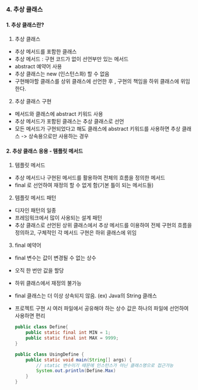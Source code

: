 ### 4. 추상 클래스



#### 1. 추상 클래스란?

1) 추상 클래스

- 추상 메서드를 포함한 클래스
- 추상 메서드 : 구현 코드가 없이 선언부만 있는 메서드
- abstract 예약어 사용
- 추상 클래스는 new (인스턴스화) 할 수 없음
- 구현해야할 클래스를 상위 클래스에 선언한 후 , 구현의 책임을 하위 클래스에 위임한다.



2) 추상 클래스 구현

- 메서드와 클래스에 abstract 키워드 사용
- 추상 메서드가 포함된 클래스는 추상 클래스로 선언
- 모든 메서드가 구현되었다고 해도 클래스에 abstract 키워드를 사용하면 추상 클래스 -> 상속용으로만 사용하는 경우



#### 2. 추상 클래스 응용 - 템플릿 메서드

1) 템플릿 메서드

- 추상 메서드나 구현된 메서드를 활용하여 전체의 흐름을 정의한 메서드
- final 로 선언하여 재정의 할 수 없게 함(기본 틀이 되는 메서드들)

2) 템플릿 메서드 패턴

- 디자인 패턴의 일종
- 프레임워크에서 많이 사용되는 설계 패턴
- 추상 클래스로 선언된 상위 클래스에서 추상 메서드를 이용하여 전체 구현의 흐름을 정의하고, 구체적인 각 메서드 구현은 하위 클래스에 위임

3) final 예약어

- final 변수는 값이 변경될 수 없는 상수

- 오직 한 번만 값을 할당

- 하위 클래스에서 재정의 불가능

- final 클래스는 더 이상 상속되지 않음. (ex) Java의 String 클래스

- 프로젝트 구현 시 여러 파일에서 공유해야 하는 상수 값은 하나의 파일에 선언하여 사용하면 편리

  ```java
  public class Define{
      public static final int MIN = 1;
      public static final int MAX = 9999;
  }
  
  public class UsingDefine {
      public static void main(String[] args) {
          // static 변수이기 때문에 인스턴스가 아닌 클래스명으로 접근가능
          System.out.println(Define.Max)
      }
  }
  ```

  

#### 

